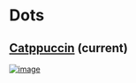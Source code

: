 # Dots
## [Catppuccin](catppuccin) (current)
[![image](https://user-images.githubusercontent.com/65696362/161399873-e3ada495-cee8-4610-b541-2161edf94f59.png)](catppuccin)
